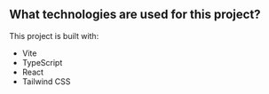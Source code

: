 ## What technologies are used for this project?

This project is built with:

- Vite
- TypeScript
- React
- Tailwind CSS
